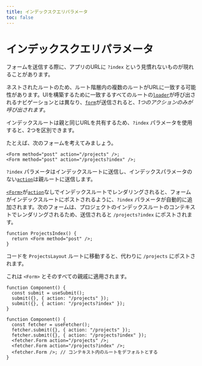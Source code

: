 ```yaml
---
title: インデックスクエリパラメータ
toc: false
---
```


# インデックスクエリパラメータ

フォームを送信する際に、アプリのURLに `?index` という見慣れないものが現れることがあります。

ネストされたルートのため、ルート階層内の複数のルートがURLに一致する可能性があります。UIを構築するために一致するすべてのルートの[`loader`][loader]が呼び出されるナビゲーションとは異なり、[`form`][form_element]が送信されると、_1つのアクションのみが呼び出されます_。

インデックスルートは親と同じURLを共有するため、`?index` パラメータを使用すると、2つを区別できます。

たとえば、次のフォームを考えてみましょう。

```tsx
<Form method="post" action="/projects" />;
<Form method="post" action="/projects?index" />;
```

`?index` パラメータはインデックスルートに送信し、インデックスパラメータのない[`action`][form_component_action]は親ルートに送信します。

[`<Form>`][form_component]が[`action`][action]なしでインデックスルートでレンダリングされると、フォームがインデックスルートにポストされるように、`?index` パラメータが自動的に追加されます。次のフォームは、プロジェクトのインデックスルートのコンテキストでレンダリングされるため、送信されると `/projects?index` にポストされます。

```tsx filename=app/routes/projects._index.tsx
function ProjectsIndex() {
  return <Form method="post" />;
}
```

コードを `ProjectsLayout` ルートに移動すると、代わりに `/projects` にポストされます。

これは `<Form>` とそのすべての親戚に適用されます。

```tsx
function Component() {
  const submit = useSubmit();
  submit({}, { action: "/projects" });
  submit({}, { action: "/projects?index" });
}
```

```tsx
function Component() {
  const fetcher = useFetcher();
  fetcher.submit({}, { action: "/projects" });
  fetcher.submit({}, { action: "/projects?index" });
  <fetcher.Form action="/projects" />;
  <fetcher.Form action="/projects?index" />;
  <fetcher.Form />; // コンテキスト内のルートをデフォルトとする
}
```

[loader]: ../route/loader
[form_element]: https://developer.mozilla.org/en-US/docs/Web/HTML/Element/form
[form_component_action]: ../components/form#action
[form_component]: ../components/form
[action]: ../route/action

